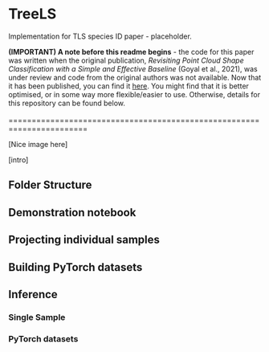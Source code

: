 # TreeLS
Implementation for TLS species ID paper - placeholder.

**(IMPORTANT) A note before this readme begins** - the code for this paper was written when the original publication, 
*Revisiting Point Cloud Shape Classification with a Simple and Effective Baseline* (Goyal et al., 2021), was under review and code from the original authors 
was not available. Now that it has been published, you can find it [here](https://github.com/princeton-vl/SimpleView). You might find that it is better 
optimised, or in some way more flexible/easier to use. Otherwise, details for this repository can be found below. <br/>
<br/>
=======================================================================<br/>

[Nice image here]

[intro]

## Folder Structure

## Demonstration notebook

## Projecting individual samples

## Building PyTorch datasets

## Inference

### Single Sample

### PyTorch datasets
